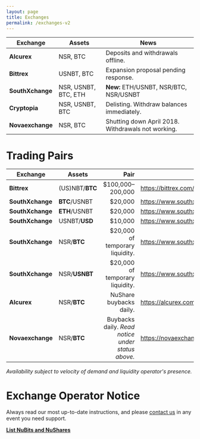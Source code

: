 ```yaml
---
layout: page
title: Exchanges
permalink: /exchanges-v2
---
```

| Exchange | Assets | News |
|---|---|---
| **Alcurex** | NSR, BTC | Deposits and withdrawals offline.
| **Bittrex** | USNBT, BTC | Expansion proposal pending response.
| **SouthXchange** | NSR, USNBT, BTC, ETH | **New:** ETH/USNBT, NSR/BTC, NSR/USNBT
| **Cryptopia** | NSR, USNBT, BTC | Delisting. Withdraw balances immediately.
| **Novaexchange** | NSR, BTC | Shutting down April 2018. Withdrawals not working.

# Trading Pairs

| Exchange | Assets | Pair | Liquidity | Link |
|-|-|-:|-|:-
| **Bittrex** | (US)NBT/**BTC** | $100,000–200,000 | https://bittrex.com/Market/Index?MarketName=BTC-NBT
| **SouthXchange** | **BTC**/USNBT | $20,000 | https://www.southxchange.com/Market/Book/BTC/USNBT
| **SouthXchange** | **ETH**/USNBT | $20,000 | https://www.southxchange.com/Market/Book/ETH/USNBT
| **SouthXchange** | USNBT/**USD** | $10,000 | https://www.southxchange.com/Market/Book/USNBT/USD
| **SouthXchange** | NSR/**BTC** | $20,000 of temporary liquidity. | https://www.southxchange.com/Market/Book/NSR/BTC
| **SouthXchange** | NSR/**USNBT** | $20,000 of temporary liquidity. | https://www.southxchange.com/Market/Book/NSR/USNBT
| **Alcurex** | NSR/**BTC** | NuShare buybacks daily. | https://alcurex.com/#NSR-BTC
| **Novaexchange** | NSR/**BTC** | Buybacks daily. _Read notice under status above._ | https://novaexchange.com/market/BTC_NSR/

_Availability subject to velocity of demand and liquidity operator's presence._

# Exchange Operator Notice

Always read our most up-to-date instructions, and please [contact us](https://nubits.com/contact) in any event you need support.

**[List NuBits and NuShares](https://nubits.com/list-nubits)**
